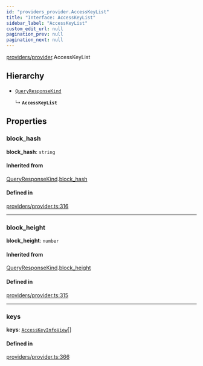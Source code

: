 ```yaml
---
id: "providers_provider.AccessKeyList"
title: "Interface: AccessKeyList"
sidebar_label: "AccessKeyList"
custom_edit_url: null
pagination_prev: null
pagination_next: null
---
```


[providers/provider](../modules/providers_provider.md).AccessKeyList

## Hierarchy

- [`QueryResponseKind`](providers_provider.QueryResponseKind.md)

  ↳ **`AccessKeyList`**

## Properties

### block\_hash

 **block\_hash**: `string`

#### Inherited from

[QueryResponseKind](providers_provider.QueryResponseKind.md).[block_hash](providers_provider.QueryResponseKind.md#block_hash)

#### Defined in

[providers/provider.ts:316](https://github.com/maxhr/near--near-api-js/blob/57fed346/packages/near-api-js/src/providers/provider.ts#L316)

___

### block\_height

 **block\_height**: `number`

#### Inherited from

[QueryResponseKind](providers_provider.QueryResponseKind.md).[block_height](providers_provider.QueryResponseKind.md#block_height)

#### Defined in

[providers/provider.ts:315](https://github.com/maxhr/near--near-api-js/blob/57fed346/packages/near-api-js/src/providers/provider.ts#L315)

___

### keys

 **keys**: [`AccessKeyInfoView`](providers_provider.AccessKeyInfoView.md)[]

#### Defined in

[providers/provider.ts:366](https://github.com/maxhr/near--near-api-js/blob/57fed346/packages/near-api-js/src/providers/provider.ts#L366)
